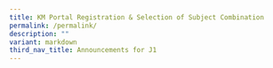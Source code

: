```yaml
---
title: KM Portal Registration & Selection of Subject Combination
permalink: /permalink/
description: ""
variant: markdown
third_nav_title: Announcements for J1
---
```

<div hidden="">

<div align="justify">

<p>The following information is for <b>JC1 students who have been posted to JPJC.</b></p>

<p>We will need you to update your particulars via our college’s Knowledge Management (KM) Portal: <a href="https://portal.jpjc.edu.sg">https://portal.jpjc.edu.sg</a></p>

<p>You may refer to the following documents for the slides used for the KM Portal and Subject Combination briefing that was done in the hall.</p>


<p></p><li><a href="/files/Admission%20Matters/KM%20portal%20and%20registration/2024_KM_Portal_Online_Registration_Briefing.pdf">KM Portal and Registration Briefing</a></li>
<li><a href="/files/Admission%20Matters/KM%20portal%20and%20registration/2024_J1_Matric_Day_1_Talk_Subject_Combi_website.pdf">Subject Combination Talk</a></li>
<p></p>

<p>Please note that the <b>deadline to complete updating your particulars as well as subject registration will be on 5 February, 11:59 PM.</b></p>
</div></div>